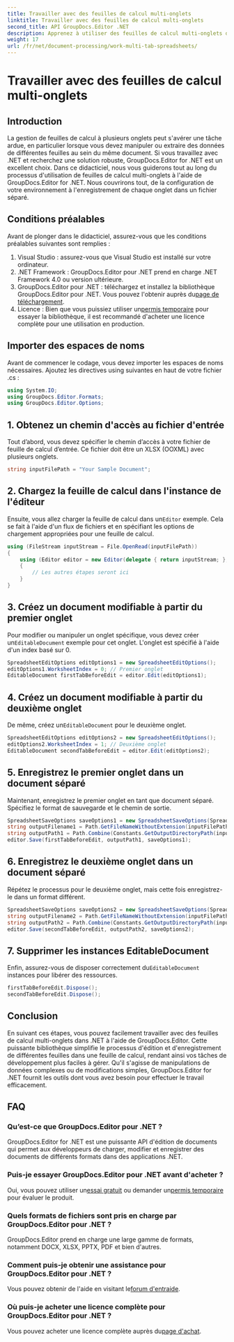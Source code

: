 ```yaml
---
title: Travailler avec des feuilles de calcul multi-onglets
linktitle: Travailler avec des feuilles de calcul multi-onglets
second_title: API GroupDocs.Editor .NET
description: Apprenez à utiliser des feuilles de calcul multi-onglets dans .NET à l'aide de GroupDocs.Editor. Guide étape par étape, exemples de code et meilleures pratiques inclus.
weight: 17
url: /fr/net/document-processing/work-multi-tab-spreadsheets/
---
```


# Travailler avec des feuilles de calcul multi-onglets

## Introduction
La gestion de feuilles de calcul à plusieurs onglets peut s'avérer une tâche ardue, en particulier lorsque vous devez manipuler ou extraire des données de différentes feuilles au sein du même document. Si vous travaillez avec .NET et recherchez une solution robuste, GroupDocs.Editor for .NET est un excellent choix. Dans ce didacticiel, nous vous guiderons tout au long du processus d'utilisation de feuilles de calcul multi-onglets à l'aide de GroupDocs.Editor for .NET. Nous couvrirons tout, de la configuration de votre environnement à l'enregistrement de chaque onglet dans un fichier séparé.
## Conditions préalables
Avant de plonger dans le didacticiel, assurez-vous que les conditions préalables suivantes sont remplies :
1. Visual Studio : assurez-vous que Visual Studio est installé sur votre ordinateur.
2. .NET Framework : GroupDocs.Editor pour .NET prend en charge .NET Framework 4.0 ou version ultérieure.
3. GroupDocs.Editor pour .NET : téléchargez et installez la bibliothèque GroupDocs.Editor pour .NET. Vous pouvez l'obtenir auprès du[page de téléchargement](https://releases.groupdocs.com/editor/net/).
4.  Licence : Bien que vous puissiez utiliser un[permis temporaire](https://purchase.groupdocs.com/temporary-license/) pour essayer la bibliothèque, il est recommandé d'acheter une licence complète pour une utilisation en production.
## Importer des espaces de noms
Avant de commencer le codage, vous devez importer les espaces de noms nécessaires. Ajoutez les directives using suivantes en haut de votre fichier .cs :
```csharp
using System.IO;
using GroupDocs.Editor.Formats;
using GroupDocs.Editor.Options;
```
## 1. Obtenez un chemin d'accès au fichier d'entrée
Tout d’abord, vous devez spécifier le chemin d’accès à votre fichier de feuille de calcul d’entrée. Ce fichier doit être un XLSX (OOXML) avec plusieurs onglets.
```csharp
string inputFilePath = "Your Sample Document";
```
## 2. Chargez la feuille de calcul dans l'instance de l'éditeur
 Ensuite, vous allez charger la feuille de calcul dans un`Editor` exemple. Cela se fait à l'aide d'un flux de fichiers et en spécifiant les options de chargement appropriées pour une feuille de calcul.
```csharp
using (FileStream inputStream = File.OpenRead(inputFilePath))
{
    using (Editor editor = new Editor(delegate { return inputStream; }, delegate { return new SpreadsheetLoadOptions(); }))
    {
        // Les autres étapes seront ici
    }
}
```
## 3. Créez un document modifiable à partir du premier onglet
 Pour modifier ou manipuler un onglet spécifique, vous devez créer un`EditableDocument` exemple pour cet onglet. L'onglet est spécifié à l'aide d'un index basé sur 0.
```csharp
SpreadsheetEditOptions editOptions1 = new SpreadsheetEditOptions();
editOptions1.WorksheetIndex = 0; // Premier onglet
EditableDocument firstTabBeforeEdit = editor.Edit(editOptions1);
```
## 4. Créez un document modifiable à partir du deuxième onglet
 De même, créez un`EditableDocument` pour le deuxième onglet.
```csharp
SpreadsheetEditOptions editOptions2 = new SpreadsheetEditOptions();
editOptions2.WorksheetIndex = 1; // Deuxième onglet
EditableDocument secondTabBeforeEdit = editor.Edit(editOptions2);
```
## 5. Enregistrez le premier onglet dans un document séparé
Maintenant, enregistrez le premier onglet en tant que document séparé. Spécifiez le format de sauvegarde et le chemin de sortie.
```csharp
SpreadsheetSaveOptions saveOptions1 = new SpreadsheetSaveOptions(SpreadsheetFormats.Xlsm);
string outputFilename1 = Path.GetFileNameWithoutExtension(inputFilePath) + "_tab1.xlsm";
string outputPath1 = Path.Combine(Constants.GetOutputDirectoryPath(inputFilePath), outputFilename1);
editor.Save(firstTabBeforeEdit, outputPath1, saveOptions1);
```
## 6. Enregistrez le deuxième onglet dans un document séparé
Répétez le processus pour le deuxième onglet, mais cette fois enregistrez-le dans un format différent.
```csharp
SpreadsheetSaveOptions saveOptions2 = new SpreadsheetSaveOptions(SpreadsheetFormats.Xlsb);
string outputFilename2 = Path.GetFileNameWithoutExtension(inputFilePath) + "_tab2.xlsb";
string outputPath2 = Path.Combine(Constants.GetOutputDirectoryPath(inputFilePath), outputFilename2);
editor.Save(secondTabBeforeEdit, outputPath2, saveOptions2);
```
## 7. Supprimer les instances EditableDocument
 Enfin, assurez-vous de disposer correctement du`EditableDocument` instances pour libérer des ressources.
```csharp
firstTabBeforeEdit.Dispose();
secondTabBeforeEdit.Dispose();
```

## Conclusion
En suivant ces étapes, vous pouvez facilement travailler avec des feuilles de calcul multi-onglets dans .NET à l'aide de GroupDocs.Editor. Cette puissante bibliothèque simplifie le processus d'édition et d'enregistrement de différentes feuilles dans une feuille de calcul, rendant ainsi vos tâches de développement plus faciles à gérer. Qu'il s'agisse de manipulations de données complexes ou de modifications simples, GroupDocs.Editor for .NET fournit les outils dont vous avez besoin pour effectuer le travail efficacement.
## FAQ
### Qu’est-ce que GroupDocs.Editor pour .NET ?
GroupDocs.Editor for .NET est une puissante API d'édition de documents qui permet aux développeurs de charger, modifier et enregistrer des documents de différents formats dans des applications .NET.
### Puis-je essayer GroupDocs.Editor pour .NET avant d'acheter ?
 Oui, vous pouvez utiliser un[essai gratuit](https://releases.groupdocs.com/) ou demander un[permis temporaire](https://purchase.groupdocs.com/temporary-license/) pour évaluer le produit.
### Quels formats de fichiers sont pris en charge par GroupDocs.Editor pour .NET ?
GroupDocs.Editor prend en charge une large gamme de formats, notamment DOCX, XLSX, PPTX, PDF et bien d'autres.
### Comment puis-je obtenir une assistance pour GroupDocs.Editor pour .NET ?
 Vous pouvez obtenir de l'aide en visitant le[forum d'entraide](https://forum.groupdocs.com/c/editor/20).
### Où puis-je acheter une licence complète pour GroupDocs.Editor pour .NET ?
 Vous pouvez acheter une licence complète auprès du[page d'achat](https://purchase.groupdocs.com/buy).